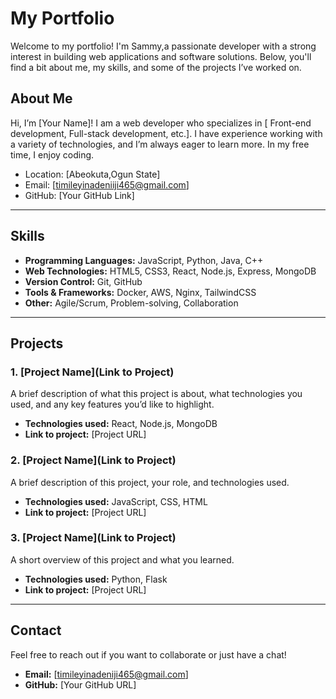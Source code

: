 # My Portfolio

Welcome to my portfolio! I'm Sammy,a passionate developer with a strong interest in building web applications and software solutions. Below, you'll find a bit about me, my skills, and some of the projects I’ve worked on.

## About Me

Hi, I’m [Your Name]! I am a web developer who specializes in [ Front-end development, Full-stack development, etc.]. I have experience working with a variety of technologies, and I’m always eager to learn more. In my free time, I enjoy coding.

- Location: [Abeokuta,Ogun State]
- Email: [timileyinadeniiji465@gmail.com]
- GitHub: [Your GitHub Link]

---

## Skills

- **Programming Languages:** JavaScript, Python, Java, C++
- **Web Technologies:** HTML5, CSS3, React, Node.js, Express, MongoDB
- **Version Control:** Git, GitHub
- **Tools & Frameworks:** Docker, AWS, Nginx, TailwindCSS
- **Other:** Agile/Scrum, Problem-solving, Collaboration

---

## Projects

### 1. [Project Name](Link to Project)
A brief description of what this project is about, what technologies you used, and any key features you’d like to highlight.

- **Technologies used:** React, Node.js, MongoDB
- **Link to project:** [Project URL]

### 2. [Project Name](Link to Project)
A brief description of this project, your role, and technologies used.

- **Technologies used:** JavaScript, CSS, HTML
- **Link to project:** [Project URL]

### 3. [Project Name](Link to Project)
A short overview of this project and what you learned.

- **Technologies used:** Python, Flask
- **Link to project:** [Project URL]

---

## Contact

Feel free to reach out if you want to collaborate or just have a chat!

- **Email:** [timileyinadeniji465@gmail.com]
- **GitHub:** [Your GitHub URL]
